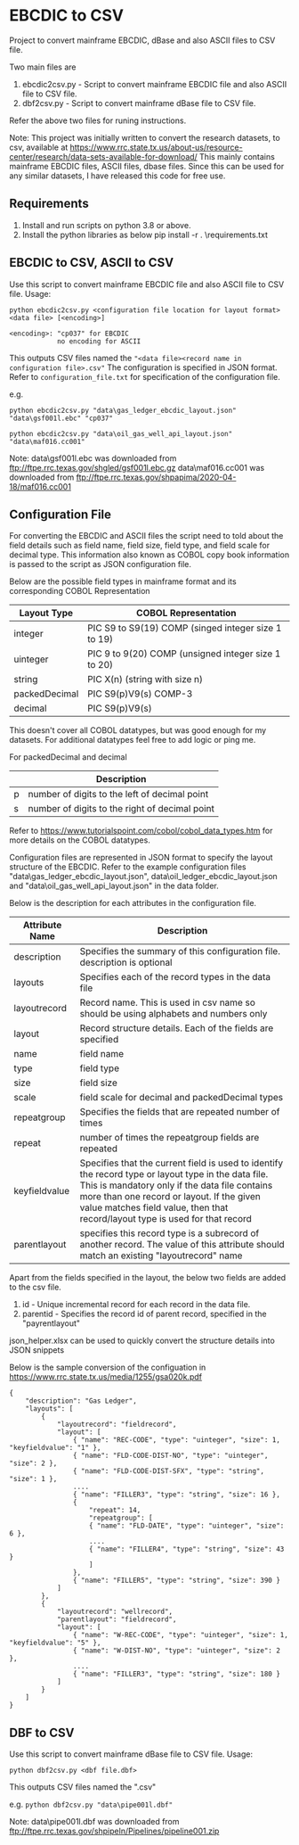 # EBCDIC to CSV

Project to convert mainframe EBCDIC, dBase and also ASCII files to CSV file.

Two main files are
1. ebcdic2csv.py - Script to convert mainframe EBCDIC file and also ASCII file to CSV file.
2. dbf2csv.py - Script to convert mainframe dBase file to CSV file.

Refer the above two files for runing instructions.

Note:
This project was initially written to convert the research datasets, to csv, available at
https://www.rrc.state.tx.us/about-us/resource-center/research/data-sets-available-for-download/
This mainly contains mainframe EBCDIC files, ASCII files, dbase files. Since this can be used for
any similar datasets, I have released this code for free use. 

## Requirements
1. Install and run scripts on python 3.8 or above.
2. Install the python libraries as below
        pip install -r . \requirements.txt

## EBCDIC to CSV, ASCII to CSV
Use this script to convert mainframe EBCDIC file and also ASCII  file to CSV file.
Usage: 

`python ebcdic2csv.py <configuration file location for layout format> <data file> [<encoding>]`

```
<encoding>: "cp037" for EBCDIC 
            no encoding for ASCII
```


This outputs CSV files named the `"<data file><record name in configuration file>.csv"`
The configuration is specified in JSON format. Refer to `configuration_file.txt` for specification of the configuration file.

e.g.
```
python ebcdic2csv.py "data\gas_ledger_ebcdic_layout.json" "data\gsf001l.ebc" "cp037"

python ebcdic2csv.py "data\oil_gas_well_api_layout.json" "data\maf016.cc001"
```


Note:
data\gsf001l.ebc was downloaded from ftp://ftpe.rrc.texas.gov/shgled/gsf001l.ebc.gz
data\maf016.cc001 was downloaded from ftp://ftpe.rrc.texas.gov/shpapima/2020-04-18/maf016.cc001

## Configuration File

For converting the EBCDIC and ASCII files the script need to told about 
the field details such as field name, field size, field type, and field scale for decimal type.
This information also known as COBOL copy book information is passed to the script as JSON configuration file.

Below are the possible field types in mainframe format and its corresponding COBOL Representation

| Layout Type | COBOL Representation |
|-------------|----------------------|
| integer | PIC S9 to S9(19) COMP	(singed integer size 1 to 19) |
| uinteger | PIC 9 to 9(20) COMP (unsigned integer size 1 to 20) |
| string | PIC X(n) (string with size n) |
| packedDecimal | PIC S9(p)V9(s) COMP-3 |
| decimal | PIC S9(p)V9(s) |

This doesn't cover all COBOL datatypes, but was good enough for my datasets. For additional datatypes feel free to add logic or ping me.

For packedDecimal and decimal

| |Description|
|-|-----------|
| p | number of digits to the left of decimal point |
| s | number of digits to the right of decimal point |

Refer to https://www.tutorialspoint.com/cobol/cobol_data_types.htm for more details on the COBOL datatypes.

Configuration files are represented in JSON format to specify the layout structure of the EBCDIC. 
Refer to the example configuration files 
"data\gas_ledger_ebcdic_layout.json", data\oil_ledger_ebcdic_layout.json and "data\oil_gas_well_api_layout.json" in the data folder.

Below is the description for each attributes in the configuration file.

| Attribute Name | Description |
|----------------|-------------|
| description | Specifies the summary of this configuration file. description is optional |
| layouts | Specifies each of the record types in the data file |
| layoutrecord | Record name. This is used in csv name so should be using alphabets and numbers only |
| layout | Record structure details. Each of the fields are specified |
| name | field name |
| type | field type |
| size | field size |
| scale | field scale for decimal and packedDecimal types |
| repeatgroup | Specifies the fields that are repeated number of times |
| repeat | number of times the repeatgroup fields are repeated |
| keyfieldvalue | Specifies that the current field is used to identify the record type or layout type in the data file. This is mandatory only if the data file contains more than one record or layout. If the given value matches field value, then that record/layout type is used for that record |
| parentlayout | specifies this record type is a subrecord of another record. The value of this attribute should match an existing "layoutrecord" name |

Apart from the fields specified in the layout, the below two fields are added to the csv file.
1. id - Unique incremental record for each record in the data file.
2. parentid - Specifies the record id of parent record, specified in the "payrentlayout"

json_helper.xlsx can be used to quickly convert the structure details into JSON snippets 

Below is the sample conversion of the configuation in https://www.rrc.state.tx.us/media/1255/gsa020k.pdf

```
{
    "description": "Gas Ledger",
    "layouts": [
        {
            "layoutrecord": "fieldrecord",
            "layout": [
				{ "name": "REC-CODE", "type": "uinteger", "size": 1, "keyfieldvalue": "1" },
				{ "name": "FLD-CODE-DIST-NO", "type": "uinteger", "size": 2 },
				{ "name": "FLD-CODE-DIST-SFX", "type": "string", "size": 1 },
                ....
				{ "name": "FILLER3", "type": "string", "size": 16 },
				{
					"repeat": 14,
					"repeatgroup": [
					{ "name": "FLD-DATE", "type": "uinteger", "size": 6 },
                    ....
					{ "name": "FILLER4", "type": "string", "size": 43 }
					]
				},
				{ "name": "FILLER5", "type": "string", "size": 390 }
			]
        },
        {
			"layoutrecord": "wellrecord",
			"parentlayout": "fieldrecord",
            "layout": [
				{ "name": "W-REC-CODE", "type": "uinteger", "size": 1, "keyfieldvalue": "5" },
				{ "name": "W-DIST-NO", "type": "uinteger", "size": 2 },
                ....
				{ "name": "FILLER3", "type": "string", "size": 180 }
			]
        }
    ]
}
```

## DBF to CSV

Use this script to convert mainframe dBase file to CSV file.
Usage: 

`python dbf2csv.py <dbf file.dbf>`

This outputs CSV files named the "<dbf file>.csv"

e.g.
`python dbf2csv.py "data\pipe001l.dbf"`

Note: 
data\pipe001l.dbf was downloaded from  ftp://ftpe.rrc.texas.gov/shpipeln/Pipelines/pipeline001.zip